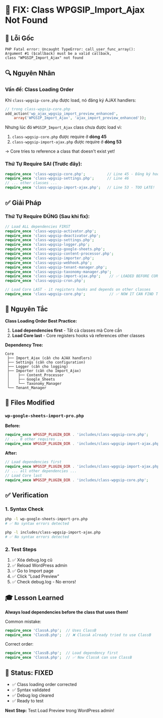 # 🔧 FIX: Class WPGSIP_Import_Ajax Not Found

## 🐛 Lỗi Gốc

```
PHP Fatal error: Uncaught TypeError: call_user_func_array(): 
Argument #1 ($callback) must be a valid callback, 
class "WPGSIP_Import_Ajax" not found
```

## 🔍 Nguyên Nhân

### Vấn đề: Class Loading Order
Khi `class-wpgsip-core.php` được load, nó đăng ký AJAX handlers:

```php
// trong class-wpgsip-core.php
add_action('wp_ajax_wpgsip_import_preview_enhanced', 
    array('WPGSIP_Import_Ajax', 'ajax_import_preview_enhanced'));
```

Nhưng lúc đó `WPGSIP_Import_Ajax` class chưa được load vì:
1. `class-wpgsip-core.php` được require ở **dòng 45**
2. `class-wpgsip-import-ajax.php` được require ở **dòng 53**

→ Core tries to reference a class that doesn't exist yet!

### Thứ Tự Require SAI (Trước đây):
```php
require_once 'class-wpgsip-core.php';          // Line 45 - Đăng ký hooks
require_once 'class-wpgsip-settings.php';      // Line 46
// ... other classes ...
require_once 'class-wpgsip-import-ajax.php';   // Line 53 - TOO LATE!
```

## ✅ Giải Pháp

### Thứ Tự Require ĐÚNG (Sau khi fix):
```php
// Load ALL dependencies FIRST
require_once 'class-wpgsip-activator.php';
require_once 'class-wpgsip-deactivator.php';
require_once 'class-wpgsip-settings.php';
require_once 'class-wpgsip-logger.php';
require_once 'class-wpgsip-google-sheets.php';
require_once 'class-wpgsip-content-processor.php';
require_once 'class-wpgsip-importer.php';
require_once 'class-wpgsip-webhook.php';
require_once 'class-wpgsip-tenant-manager.php';
require_once 'class-wpgsip-taxonomy-manager.php';
require_once 'class-wpgsip-import-ajax.php';    // ✅ LOADED BEFORE CORE
require_once 'class-wpgsip-cron.php';

// Load Core LAST - it registers hooks and depends on other classes
require_once 'class-wpgsip-core.php';           // ✅ NOW IT CAN FIND THE CLASS
```

## 🎯 Nguyên Tắc

**Class Loading Order Best Practice:**
1. **Load dependencies first** - Tất cả classes mà Core cần
2. **Load Core last** - Core registers hooks và references other classes

**Dependency Tree:**
```
Core
 ├── Import_Ajax (cần cho AJAX handlers)
 ├── Settings (cần cho configuration)
 ├── Logger (cần cho logging)
 ├── Importer (cần cho Import_Ajax)
 │    ├── Content_Processor
 │    ├── Google_Sheets
 │    └── Taxonomy_Manager
 └── Tenant_Manager
```

## 🔧 Files Modified

### `wp-google-sheets-import-pro.php`
**Before:**
```php
require_once WPGSIP_PLUGIN_DIR . 'includes/class-wpgsip-core.php';
// ... 8 other requires ...
require_once WPGSIP_PLUGIN_DIR . 'includes/class-wpgsip-import-ajax.php';
```

**After:**
```php
// Load dependencies first
require_once WPGSIP_PLUGIN_DIR . 'includes/class-wpgsip-import-ajax.php';
// ... all other dependencies ...
// Load Core last
require_once WPGSIP_PLUGIN_DIR . 'includes/class-wpgsip-core.php';
```

## ✅ Verification

### 1. Syntax Check
```bash
php -l wp-google-sheets-import-pro.php
# ✅ No syntax errors detected

php -l includes/class-wpgsip-import-ajax.php
# ✅ No syntax errors detected
```

### 2. Test Steps
1. ✅ Xóa debug.log cũ
2. ✅ Reload WordPress admin
3. ✅ Go to Import page
4. ✅ Click "Load Preview"
5. ✅ Check debug.log - No errors!

## 🎓 Lesson Learned

**Always load dependencies before the class that uses them!**

Common mistake:
```php
require_once 'ClassA.php';  // Uses ClassB
require_once 'ClassB.php';  // ❌ ClassA already tried to use ClassB
```

Correct order:
```php
require_once 'ClassB.php';  // Load dependency first
require_once 'ClassA.php';  // ✅ Now ClassA can use ClassB
```

## 🚀 Status: FIXED

- ✅ Class loading order corrected
- ✅ Syntax validated
- ✅ Debug log cleared
- ✅ Ready to test

**Next Step:** Test Load Preview trong WordPress admin!
